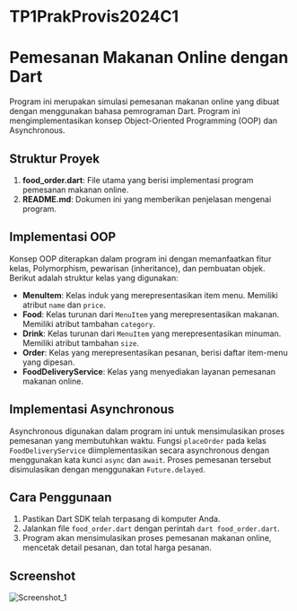 # TP1PrakProvis2024C1

# Pemesanan Makanan Online dengan Dart

Program ini merupakan simulasi pemesanan makanan online yang dibuat dengan menggunakan bahasa pemrograman Dart. Program ini mengimplementasikan konsep Object-Oriented Programming (OOP) dan Asynchronous.

## Struktur Proyek

1. **food_order.dart**: File utama yang berisi implementasi program pemesanan makanan online.
2. **README.md**: Dokumen ini yang memberikan penjelasan mengenai program.

## Implementasi OOP

Konsep OOP diterapkan dalam program ini dengan memanfaatkan fitur kelas, Polymorphism, pewarisan (inheritance), dan pembuatan objek. Berikut adalah struktur kelas yang digunakan:

- **MenuItem**: Kelas induk yang merepresentasikan item menu. Memiliki atribut `name` dan `price`.
- **Food**: Kelas turunan dari `MenuItem` yang merepresentasikan makanan. Memiliki atribut tambahan `category`.
- **Drink**: Kelas turunan dari `MenuItem` yang merepresentasikan minuman. Memiliki atribut tambahan `size`.
- **Order**: Kelas yang merepresentasikan pesanan, berisi daftar item-menu yang dipesan.
- **FoodDeliveryService**: Kelas yang menyediakan layanan pemesanan makanan online.

## Implementasi Asynchronous

Asynchronous digunakan dalam program ini untuk mensimulasikan proses pemesanan yang membutuhkan waktu. Fungsi `placeOrder` pada kelas `FoodDeliveryService` diimplementasikan secara asynchronous dengan menggunakan kata kunci `async` dan `await`. Proses pemesanan tersebut disimulasikan dengan menggunakan `Future.delayed`.

## Cara Penggunaan

1. Pastikan Dart SDK telah terpasang di komputer Anda.
2. Jalankan file `food_order.dart` dengan perintah `dart food_order.dart`.
3. Program akan mensimulasikan proses pemesanan makanan online, mencetak detail pesanan, dan total harga pesanan.

## Screenshot
![Screenshot_1](https://github.com/arulzkash/TP1PrakProvis2024C1/assets/73780374/c19ab38b-dfb6-4647-a3cc-2418b64e2053)




